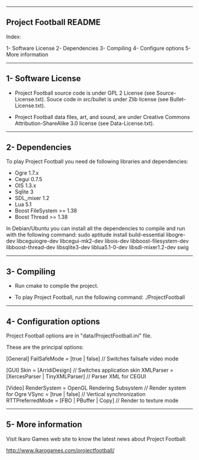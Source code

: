 -----------------------
Project Football README
-----------------------

Index:

1- Software License
2- Dependencies
3- Compiling
4- Configure options
5- More information




-------------------------
1- Software License
-------------------------

+ Project Football source code is under GPL 2 License (see Source-License.txt). Souce code in src/bullet
is under Zlib license (see Bullet-License.txt).

+ Project Football data files, art, and sound, are under 
Creative Commons Attribution-ShareAlike 3.0 license (see Data-License.txt).


-----------------------------
2- Dependencies
-----------------------------

To play Project Football you need de following libraries and dependencies:

- Ogre   1.7.x
- Cegui  0.7.5
- OIS    1.3.x
- Sqlite 3
- SDL_mixer 1.2
- Lua 5.1
- Boost FileSystem >= 1.38
- Boost Thread >= 1.38

In Debian/Ubuntu you can install all the dependencies to compile and run with the following command:
sudo aptitude install build-essential libogre-dev libceguiogre-dev libcegui-mk2-dev libois-dev libboost-filesystem-dev libboost-thread-dev libsqlite3-dev liblua5.1-0-dev libsdl-mixer1.2-dev swig

--------------------------------
3- Compiling
--------------------------------

- Run cmake to compile the project.

- To play Project Football, run the following command:
./ProjectFootball


-----------------------------
4- Configuration options
-----------------------------

Project Football options are in "data/ProjectFootball.ini" file.

These are the principal options:

[General]
  FailSafeMode = [true | false]               // Switches failsafe video mode

[GUI]
  Skin = [ArridiDesign]            // Switches application skin
  XMLParser = [XercesParser | TinyXMLParser]  // Parser XML for CEGUI

[Video]
  RenderSystem = OpenGL Rendering Subsystem   // Render system for Ogre
  VSync = [true | false]                      // Vertical synchronization
  RTTPreferredMode = [FBO | PBuffer | Copy]   // Render to texture mode


-------------------
5- More information
-------------------

Visit Ikaro Games web site to know the latest news about Project Football:

http://www.ikarogames.com/projectfootball/
